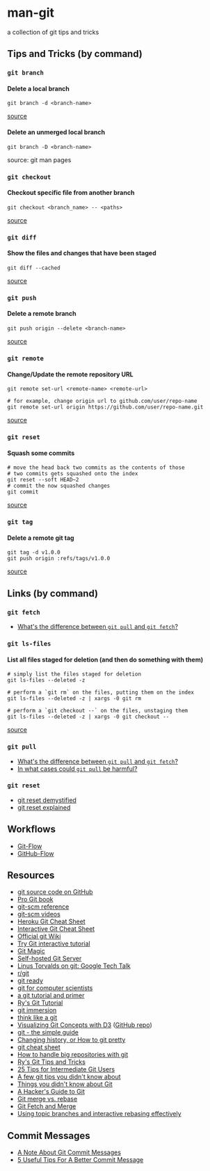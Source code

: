 # man-git

a collection of git tips and tricks

## Tips and Tricks (by command)

### `git branch`

#### Delete a local branch

    git branch -d <branch-name>

[source](http://stackoverflow.com/a/10999165/535590)

#### Delete an unmerged local branch

    git branch -D <branch-name>

source: git man pages

### `git checkout`

#### Checkout specific file from another branch

    git checkout <branch_name> -- <paths>

[source](http://nicolasgallagher.com/git-checkout-specific-files-from-another-branch/)

### `git diff`

#### Show the files and changes that have been staged

    git diff --cached

[source](http://stackoverflow.com/questions/1587846/how-do-i-show-the-changes-which-have-been-staged)

### `git push`

#### Delete a remote branch

    git push origin --delete <branch-name>

[source](http://stackoverflow.com/a/2003515/535590)

### `git remote`

#### Change/Update the remote repository URL

    git remote set-url <remote-name> <remote-url>

    # for example, change origin url to github.com/user/repo-name
    git remote set-url origin https://github.com/user/repo-name.git

[source](http://stackoverflow.com/questions/16330404/how-to-remove-remote-origin-from-git-repo)

### `git reset`

#### Squash some commits

    # move the head back two commits as the contents of those
    # two commits gets squashed onto the index
    git reset --soft HEAD~2
    # commit the now squashed changes
    git commit

[source](http://scottchacon.com/2011/07/11/reset.html)

### `git tag`

#### Delete a remote git tag

    git tag -d v1.0.0
    git push origin :refs/tags/v1.0.0

[source](http://nathanhoad.net/how-to-delete-a-remote-git-tag)

## Links (by command)

### `git fetch`

- [What's the difference between `git pull` and `git fetch`?](http://stackoverflow.com/questions/292357/whats-the-difference-between-git-pull-and-git-fetch?rq=1)

### `git ls-files`

#### List all files staged for deletion (and then do something with them)

    # simply list the files staged for deletion
    git ls-files --deleted -z

    # perform a `git rm` on the files, putting them on the index
    git ls-files --deleted -z | xargs -0 git rm

    # perform a `git checkout --` on the files, unstaging them
    git ls-files --deleted -z | xargs -0 git checkout --

[source](http://stackoverflow.com/questions/3169787/remove-all-deleted-files-from-changed-but-not-updated-in-git)

### `git pull`

- [What's the difference between `git pull` and `git fetch`?](http://stackoverflow.com/questions/292357/whats-the-difference-between-git-pull-and-git-fetch?rq=1)
- [In what cases could `git pull` be harmful?](http://stackoverflow.com/questions/15316601/in-what-cases-could-git-pull-be-harmful)

### `git reset`

- [git reset demystified](http://scottchacon.com/2011/07/11/reset.html)
- [git reset explained](http://blog.plover.com/prog/git-reset.html)

## Workflows

- [Git-Flow](http://nvie.com/posts/a-successful-git-branching-model/)
- [GitHub-Flow](http://scottchacon.com/2011/08/31/github-flow.html)

## Resources

- [git source code on GitHub](https://github.com/git/git)
- [Pro Git book](http://git-scm.com/book)
- [git-scm reference](http://git-scm.com/docs)
- [git-scm videos](http://git-scm.com/videos)
- [Heroku Git Cheat Sheet](https://na1.salesforce.com/help/pdfs/en/salesforce_git_developer_cheatsheet.pdf)
- [Interactive Git Cheat Sheet](http://ndpsoftware.com/git-cheatsheet.html)
- [Official git Wiki](https://git.wiki.kernel.org/index.php/Main_Page)
- [Try Git interactive tutorial](http://try.github.io/)
- [Git Magic](http://www-cs-students.stanford.edu/~blynn//gitmagic/)
- [Self-hosted Git Server](https://www.petekeen.net/self-hosted-git-server)
- [Linus Torvalds on git: Google Tech Talk](https://www.youtube.com/watch?v=4XpnKHJAok8)
- [r/git](http://www.reddit.com/r/git/)
- [git ready](http://gitready.com/)
- [git for computer scientists](http://eagain.net/articles/git-for-computer-scientists/)
- [a git tutorial and primer](http://www.danielmiessler.com/study/git/)
- [Ry's Git Tutorial](http://rypress.com/tutorials/git/index.html)
- [git immersion](http://gitimmersion.com/)
- [think like a git](http://think-like-a-git.net/)
- [Visualizing Git Concepts with D3](http://www.wei-wang.com/ExplainGitWithD3) ([GitHub repo](https://github.com/onlywei/explain-git-with-d3))
- [git - the simple guide](http://rogerdudler.github.io/git-guide/)
- [Changing history, or How to git pretty](http://justinhileman.info/article/changing-history/)
- [git cheat sheet](http://cheat.errtheblog.com/s/git)
- [How to handle big repositories with git](http://blogs.atlassian.com/2014/05/handle-big-repositories-git/)
- [Ry's Git Tips and Tricks](http://rypress.com/tutorials/git/tips-and-tricks.html)
- [25 Tips for Intermediate Git Users](http://www.andyjeffries.co.uk/25-tips-for-intermediate-git-users/)
- [A few git tips you didn't know about](http://mislav.uniqpath.com/2010/07/git-tips/)
- [Things you didn't know about Git](http://www.matheuslima.com/things-you-didnt-know-about-git/)
- [A Hacker's Guide to Git](http://wildlyinaccurate.com/a-hackers-guide-to-git)
- [Git merge vs. rebase](http://mislav.uniqpath.com/2013/02/merge-vs-rebase/)
- [Git Fetch and Merge](http://longair.net/blog/2009/04/16/git-fetch-and-merge/)
- [Using topic branches and interactive rebasing effectively](https://blog.mozilla.org/webdev/2011/11/21/git-using-topic-branches-and-interactive-rebasing-effectively/)

## Commit Messages

- [A Note About Git Commit Messages](http://tbaggery.com/2008/04/19/a-note-about-git-commit-messages.html)
- [5 Useful Tips For A Better Commit Message](http://robots.thoughtbot.com/5-useful-tips-for-a-better-commit-message)
